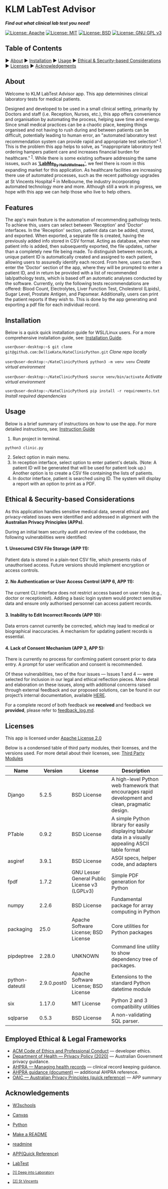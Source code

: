 # KLM LabTest Advisor

***Find out what clinical lab test you need!***

[![License: Apache](https://img.shields.io/badge/License-Apache-red)](https://www.apache.org/licenses/LICENSE-2.0)
[![License: MIT](https://img.shields.io/badge/License-MIT-blue)](https://opensource.org/licenses/MIT)
[![License: BSD](https://img.shields.io/badge/License-BSD-%23AB2B28)](https://opensource.org/licenses/BSD-3-Clause)
[![License: GNU GPL v3](https://img.shields.io/badge/License-GNU-%23A42E2B)](https://www.gnu.org/licenses/gpl-3.0)


## Table of Contents

▶ [About](#about)
▶ [Installation](#installation)
▶ [Usage](#usage)
▶ [Ethical & Security-based Considerations](#ethical--security-based-considerations)
▶ [Licenses](#licenses)
▶ [Acknowledgements](#acknowledgements)

## About

<!-- The Purpose of the Application -->
Welcome to KLM LabTest Advisor app.  This app determinines clinical laboratory tests for medical patients.

Designed and developed to be used in a small clinical setting, primarily by Doctors and staff (i.e. Reception, Nurses, etc.), this app offers convenience and organisation by automating the process, helping save time and energy.  Since small medical practices can be a chaotic place, keeping things organised and not having to rush during and between patients can be difficult, potentially leading to human error, an "automated laboratory test recommendation system can provide rapid and appropriate test selection"<sup> [1](https://pmc.ncbi.nlm.nih.gov/articles/PMC8227070/#sec5-diagnostics-11-00990)</sup>.  This is the problem this app helps to solve, as "inappropriate laboratory test ordering hampers patient care and increases financial burden for healthcare."<sup> [1](https://pmc.ncbi.nlm.nih.gov/articles/PMC8227070/#sec5-diagnostics-11-00990)</sup>.  While there is some existing software addressing the same issues, such as ['__LabMe<sub>By HelloWellness</sub>__'](https://labme.ai/blogs/health/lab-test-software#:~:text=the%20issues%20immediately.-,Mobile%20App,the%20best%20lab%20test%20software.), we feel there is room in this expanding market for this application.  As healthcare facilities are increasing there use of automated processes, such as the recent pathology upgrades at St Vincents Hospital<sup> [2](https://www.svhm.org.au/newsroom/news/automation-upgrade-enhances-pathology-at-st-vincent-s-melbourne)</sup> in Melbourne, the industry incorporating automated technology more and more.  Although still a work in progress, we hope with this app we can help those who live to help others.

## Features

<!-- The Features of the Application -->
The app's main feature is the automation of recommending pathology tests.  To achieve this, users can select between 'Reception' and 'Doctor' interfaces.  In the 'Reception' section, patient data can be added, stored, and exported.  When exported, a separate file is created, having the previously added info stored in CSV format.  Acting as database, when new patient info is added, then subsequently exported, the file updates, rather than a completely new file being made.  To distinguish between records, a unique patient ID is automatically created and assigned to each patient, allowing users to assuredly identify each record.  From here, users can then enter the 'Doctor' section of the app, where they will be prompted to enter a patient ID, and in return be provided with a list of recommended lab/pathology tests, which is based off an automatic analyses conducted by the software.  Currently, only the following tests recommendations are offered: Blood Count, Electrolytes, Liver Function Test, Cholesterol (Lipids), Sugar Level, Prostate Antigen, and Papsmear.  Additionally, users can print the patient reports if they wish to.  This is done by the app generating and exporting a pdf file for each individual record.

## Installation

Below is a quick quick installation guide for WSL/Linux users.  For a more comprehensive installation guide, see: [Installation Guide](README_Files/INSTALLATION.md).

`user@user-desktop:~$ git clone git@github.com:DellieKate/KateClinicPython.git` *Clone repo locally*

`user@user-desktop:~/KateClinicPython$ python3 -m venv venv` *Create virtual environment*

`user@user-desktop:~/KateClinicPython$ source venv/bin/activate` *Activate virtual environment*

`user@user-desktop:~/KateClinicPython$ pip install -r requirements.txt` *Install required dependencies*

## Usage

Below is a brief summary of instructions on how to use the app.  For more detailed instructions, see: [Instruction Guide](README_Files/INSTRUCTIONS.md)

1. Run project in terminal.
```
python3 clinic.py
```
2. Select option in main menu.
3. In reception interface, select option to enter patient's details. (Note: A patient ID will be generated that will be used for patient look up.) Another option is to create a CSV file containing the lists of patients.
4. In doctor interface, patient is searched using ID. The system will display a report with an option to print as a PDF.

## Ethical & Security-based Considerations

As this application handles sensitive medical data, several ethical and privacy-related issues were identified and addressed in alignment with the **Australian Privacy Principles (APPs)**.

During an initial team security audit and review of the codebase, the following vulnerabilities were identified:

#### **1. Unsecured CSV File Storage (APP 11)**:
Patient data is stored in a plain-text CSV file, which presents risks of unauthorised access. Future versions should implement encryption or access controls.

#### **2. No Authentication or User Access Control (APP 6, APP 11):**
The current CLI interface does not restrict access based on user roles (e.g., doctor or receptionist). Adding a basic login system would protect sensitive data and ensure only authorised personnel can access patient records.

#### **3. Inability to Edit Incorrect Records (APP 10)**:
Data errors cannot currently be corrected, which may lead to medical or biographical inaccuracies. A mechanism for updating patient records is essential.

#### **4. Lack of Consent Mechanism (APP 3, APP 5)**:
There is currently no process for confirming patient consent prior to data entry. A prompt for user verification and consent is recommended.

Of these vulnerabilities, two of the four issues — Issues 1 and 4 — were selected for inclusion in our legal and ethical reflection pieces. More detail and elaboration on these issues, along with additional concerns raised through external feedback and our proposed solutions, can be found in our project’s internal documentation, available [HERE](README_Files/ETHICS_SECURITY.md).

For a complete record of both feedback we **received** and feedback we **provided**, please refer to [feedback_log.md](feedback_log.md).


## Licenses

This app is licensed under [Apache License 2.0](https://github.com/DellieKate/KateClinicPython/blob/main/LICENSE)

Below is a condensed table of third party modules, their licenses, and the versions used.  For more detail about their licenses, see: [Third Party Modules](third_party_licenses.txt)

<!-- - Make link to third party licenses work. -->

| Name            | Version     | License                                       | Description                                                                                           |
|-----------------|-------------|-----------------------------------------------|-------------------------------------------------------------------------------------------------------|
| Django          | 5.2.5       | BSD License                                   | A high-level Python web framework that encourages rapid development and clean, pragmatic design.      |
| PTable          | 0.9.2       | BSD License                                   | A simple Python library for easily displaying tabular data in a visually appealing ASCII table format |
| asgiref         | 3.9.1       | BSD License                                   | ASGI specs, helper code, and adapters                                                                 |
| fpdf            | 1.7.2       | GNU Lesser General Public License v3 (LGPLv3) | Simple PDF generation for Python                                                                      |
| numpy           | 2.2.6       | BSD License                                   | Fundamental package for array computing in Python                                                     |
| packaging       | 25.0        | Apache Software License; BSD License          | Core utilities for Python packages                                                                    |
| pipdeptree      | 2.28.0      | UNKNOWN                                       | Command line utility to show dependency tree of packages.                                             |
| python-dateutil | 2.9.0.post0 | Apache Software License; BSD License          | Extensions to the standard Python datetime module                                                     |
| six             | 1.17.0      | MIT License                                   | Python 2 and 3 compatibility utilities                                                                |
| sqlparse        | 0.5.3       | BSD License                                   | A non-validating SQL parser.


## Employed Ethical & Legal Frameworks

- [ACM Code of Ethics and Professional Conduct](https://www.acm.org/code-of-ethics) — developer ethics.
- [Department of Health — Privacy Policy (2020)](https://www.health.gov.au/sites/default/files/documents/2021/04/privacy-policy.pdf) — Australian Government privacy guidance.
- [AHPRA — Managing health records](https://www.ahpra.gov.au/Resources/Managing-health-records.aspx) — clinical record keeping guidance.
- [AHPRA guidance (document)](https://www.ahpra.gov.au/documents/default.aspx?record=WD23/32727&dbid=AP&chksum=WtfbsggSV39UJyNGjVwXWg%3D%3D) — additional AHPRA reference.
- [OAIC — Australian Privacy Principles (quick reference)](https://www.oaic.gov.au/privacy/australian-privacy-principles/australian-privacy-principles-quick-reference) — APP summary

## Acknowledgements

* [W3schools](https://www.w3schools.com/python/default.asp)

* [Canvas](https://edstem.org/au/courses/23675/lessons)

* [Python](https://www.python.org/)

* [Make a README](https://www.makeareadme.com/)

* [readmine](https://github.com/mhucka/readmine?tab=readme-ov-file#getting-help)

* [APP(Quick Reference)](https://www.oaic.gov.au/privacy/australian-privacy-principles/australian-privacy-principles-quick-reference)

* [LabTest](https://labme.ai/blogs/health/lab-test-software#:~:text=the%20issues%20immediately.-,Mobile%20App,the%20best%20lab%20test%20software.)

* <sup>[[1] Deep into Laboratory](https://pmc.ncbi.nlm.nih.gov/articles/PMC8227070/)</sup>

* <sup>[[2] St Vincents](https://www.svhm.org.au/newsroom/news/automation-upgrade-enhances-pathology-at-st-vincent-s-melbourne)</sup>
